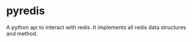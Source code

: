 pyredis
=======

A python api to interact with redis .It implements all redis data structures and method.
